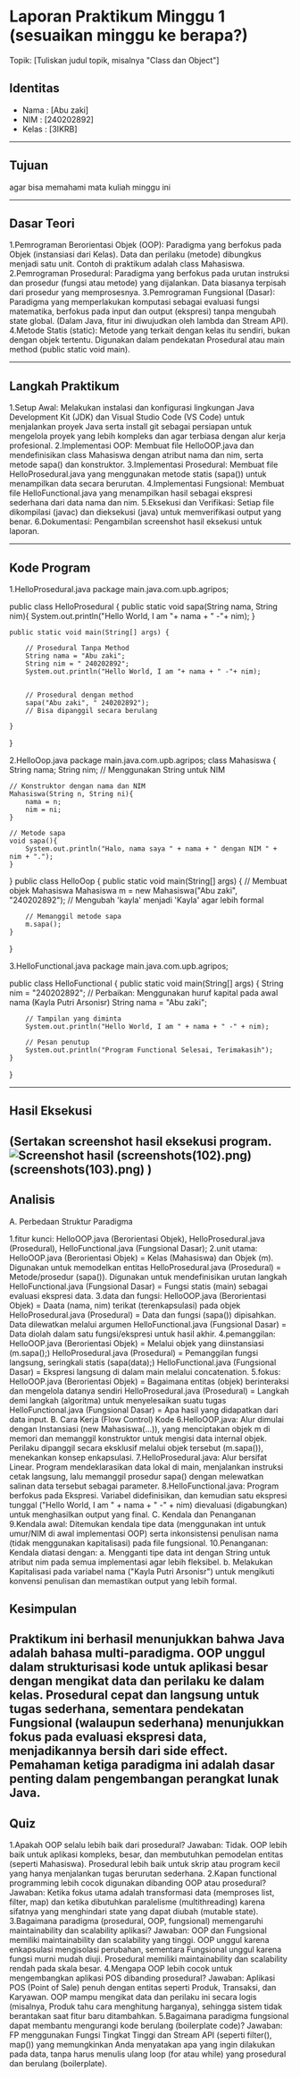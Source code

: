 # Laporan Praktikum Minggu 1 (sesuaikan minggu ke berapa?)
Topik: [Tuliskan judul topik, misalnya "Class dan Object"]

## Identitas
- Nama  : [Abu zaki]
- NIM   : [240202892]
- Kelas : [3IKRB]

---

## Tujuan
agar bisa memahami mata kuliah minggu ini 

---

## Dasar Teori
1.Pemrograman Berorientasi Objek (OOP): Paradigma yang berfokus pada Objek (instansiasi dari Kelas). Data dan perilaku (metode) dibungkus menjadi satu unit. Contoh di praktikum adalah class Mahasiswa.
2.Pemrograman Prosedural: Paradigma yang berfokus pada urutan instruksi dan prosedur (fungsi atau metode) yang dijalankan. Data biasanya terpisah dari prosedur yang memprosesnya.
3.Pemrograman Fungsional (Dasar): Paradigma yang memperlakukan komputasi sebagai evaluasi fungsi matematika, berfokus pada input dan output (ekspresi) tanpa mengubah state global. (Dalam Java, fitur ini diwujudkan oleh lambda dan Stream API).
4.Metode Statis (static): Metode yang terkait dengan kelas itu sendiri, bukan dengan objek tertentu. Digunakan dalam pendekatan Prosedural atau main method (public static void main).

---

## Langkah Praktikum
1.Setup Awal: Melakukan instalasi dan konfigurasi lingkungan Java Development Kit (JDK) dan Visual Studio Code (VS Code) untuk menjalankan proyek Java serta install git sebagai persiapan untuk mengelola proyek yang lebih kompleks dan agar terbiasa dengan alur kerja profesional.
2.Implementasi OOP: Membuat file HelloOOP.java dan mendefinisikan class Mahasiswa dengan atribut nama dan nim, serta metode sapa() dan konstruktor.
3.Implementasi Prosedural: Membuat file HelloProsedural.java yang menggunakan metode statis (sapa()) untuk menampilkan data secara berurutan.
4.Implementasi Fungsional: Membuat file HelloFunctional.java yang menampilkan hasil sebagai ekspresi sederhana dari data nama dan nim.
5.Eksekusi dan Verifikasi: Setiap file dikompilasi (javac) dan dieksekusi (java) untuk memverifikasi output yang benar.
6.Dokumentasi: Pengambilan screenshot hasil eksekusi untuk laporan.

---

## Kode Program
1.HelloProsedural.java
package main.java.com.upb.agripos;

public class HelloProsedural {
        public static void sapa(String nama, String nim){
        System.out.println("Hello World, I am "+ nama + " -"+ nim);
    }

    public static void main(String[] args) {
        
        // Prosedural Tanpa Method
        String nama = "Abu zaki";
        String nim = " 240202892";
        System.out.println("Hello World, I am "+ nama + " -"+ nim);
        

        // Prosedural dengan method
        sapa("Abu zaki", " 240202892");
        // Bisa dipanggil secara berulang

    }

    
}

2.HelloOop.java
package main.java.com.upb.agripos;
class Mahasiswa {
    String nama;
    String nim; // Menggunakan String untuk NIM

    // Konstruktor dengan nama dan NIM
    Mahasiswa(String n, String ni){
        nama = n;
        nim = ni;
    }

    // Metode sapa
    void sapa(){
        System.out.println("Halo, nama saya " + nama + " dengan NIM " + nim + ".");
    }
}
public class HelloOop {
    public static void main(String[] args) {
        // Membuat objek Mahasiswa
        Mahasiswa m = new Mahasiswa("Abu zaki", "240202892"); // Mengubah 'kayla' menjadi 'Kayla' agar lebih formal

        // Memanggil metode sapa
        m.sapa();
    }
    
}

3.HelloFunctional.java
package main.java.com.upb.agripos;

public class HelloFunctional {
    public static void main(String[] args) {
        String nim = "240202892";
        // Perbaikan: Menggunakan huruf kapital pada awal nama (Kayla Putri Arsonisr)
        String nama = "Abu zaki"; 

        // Tampilan yang diminta
        System.out.println("Hello World, I am " + nama + " -" + nim);

        // Pesan penutup
        System.out.println("Program Functional Selesai, Terimakasih");
    }
    
}

---

## Hasil Eksekusi
(Sertakan screenshot hasil eksekusi program.  
![Screenshot hasil](screenshots(101).png) (screenshots(102).png) (screenshots(103).png)
)
---

## Analisis
A. Perbedaan Struktur Paradigma

1.fitur kunci: HelloOOP.java (Berorientasi Objek), HelloProsedural.java (Prosedural), HelloFunctional.java (Fungsional Dasar);
2.unit utama: HelloOOP.java (Berorientasi Objek) = Kelas (Mahasiswa) dan Objek (m). Digunakan untuk memodelkan entitas HelloProsedural.java (Prosedural) = Metode/prosedur (sapa()). Digunakan untuk mendefinisikan urutan langkah HelloFunctional.java (Fungsional Dasar) = Fungsi statis (main) sebagai evaluasi ekspresi data.
3.data dan fungsi: HelloOOP.java (Berorientasi Objek) = Daata (nama, nim) terikat (terenkapsulasi) pada objek HelloProsedural.java (Prosedural) = Data dan fungsi (sapa()) dipisahkan. Data dilewatkan melalui argumen HelloFunctional.java (Fungsional Dasar) = Data diolah dalam satu fungsi/ekspresi untuk hasil akhir.
4.pemanggilan: HelloOOP.java (Berorientasi Objek) = Melalui objek yang diinstansiasi (m.sapa();) HelloProsedural.java (Prosedural) = Pemanggilan fungsi langsung, seringkali statis (sapa(data);) HelloFunctional.java (Fungsional Dasar) = Ekspresi langsung di dalam main melalui concatenation.
5.fokus: HelloOOP.java (Berorientasi Objek) = Bagaimana entitas (objek) berinteraksi dan mengelola datanya sendiri HelloProsedural.java (Prosedural) = Langkah demi langkah (algoritma) untuk menyelesaikan suatu tugas HelloFunctional.java (Fungsional Dasar) = Apa hasil yang didapatkan dari data input. B. Cara Kerja (Flow Control) Kode
6.HelloOOP.java: Alur dimulai dengan Instansiasi (new Mahasiswa(...)), yang menciptakan objek m di memori dan memanggil konstruktor untuk mengisi data internal objek. Perilaku dipanggil secara eksklusif melalui objek tersebut (m.sapa()), menekankan konsep enkapsulasi.
7.HelloProsedural.java: Alur bersifat Linear. Program mendeklarasikan data lokal di main, menjalankan instruksi cetak langsung, lalu memanggil prosedur sapa() dengan melewatkan salinan data tersebut sebagai parameter.
8.HelloFunctional.java: Program berfokus pada Ekspresi. Variabel didefinisikan, dan kemudian satu ekspresi tunggal ("Hello World, I am " + nama + " -" + nim) dievaluasi (digabungkan) untuk menghasilkan output yang final. C. Kendala dan Penanganan
9.Kendala awal: Ditemukan kendala tipe data (menggunakan int untuk umur/NIM di awal implementasi OOP) serta inkonsistensi penulisan nama (tidak menggunakan kapitalisasi) pada file fungsional.
10.Penanganan: Kendala diatasi dengan: a. Mengganti tipe data int dengan String untuk atribut nim pada semua implementasi agar lebih fleksibel. b. Melakukan Kapitalisasi pada variabel nama ("Kayla Putri Arsonisr") untuk mengikuti konvensi penulisan dan memastikan output yang lebih formal.


## Kesimpulan
Praktikum ini berhasil menunjukkan bahwa Java adalah bahasa multi-paradigma. OOP unggul dalam strukturisasi kode untuk aplikasi besar dengan mengikat data dan perilaku ke dalam kelas. Prosedural cepat dan langsung untuk tugas sederhana, sementara pendekatan Fungsional (walaupun sederhana) menunjukkan fokus pada evaluasi ekspresi data, menjadikannya bersih dari side effect. Pemahaman ketiga paradigma ini adalah dasar penting dalam pengembangan perangkat lunak Java.
---

## Quiz
1.Apakah OOP selalu lebih baik dari prosedural? Jawaban: Tidak. OOP lebih baik untuk aplikasi kompleks, besar, dan membutuhkan pemodelan entitas (seperti Mahasiswa). Prosedural lebih baik untuk skrip atau program kecil yang hanya menjalankan tugas berurutan sederhana.
2.Kapan functional programming lebih cocok digunakan dibanding OOP atau prosedural? Jawaban: Ketika fokus utama adalah transformasi data (memproses list, filter, map) dan ketika dibutuhkan paralelisme (multithreading) karena sifatnya yang menghindari state yang dapat diubah (mutable state).
3.Bagaimana paradigma (prosedural, OOP, fungsional) memengaruhi maintainability dan scalability aplikasi? Jawaban: OOP dan Fungsional memiliki maintainability dan scalability yang tinggi. OOP unggul karena enkapsulasi mengisolasi perubahan, sementara Fungsional unggul karena fungsi murni mudah diuji. Prosedural memiliki maintainability dan scalability rendah pada skala besar.
4.Mengapa OOP lebih cocok untuk mengembangkan aplikasi POS dibanding prosedural? Jawaban: Aplikasi POS (Point of Sale) penuh dengan entitas seperti Produk, Transaksi, dan Karyawan. OOP mampu mengikat data dan perilaku ini secara logis (misalnya, Produk tahu cara menghitung harganya), sehingga sistem tidak berantakan saat fitur baru ditambahkan.
5.Bagaimana paradigma fungsional dapat membantu mengurangi kode berulang (boilerplate code)? Jawaban: FP menggunakan Fungsi Tingkat Tinggi dan Stream API (seperti filter(), map()) yang memungkinkan Anda menyatakan apa yang ingin dilakukan pada data, tanpa harus menulis ulang loop (for atau while) yang prosedural dan berulang (boilerplate).

